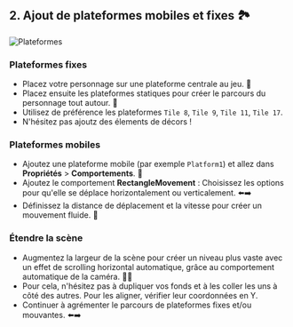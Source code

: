 ## 2. Ajout de plateformes mobiles et fixes 🏞️

![Plateformes](https://sebastien-devos.fr/img/codegaming/pixel-platformer.png)

### Plateformes fixes
- Placez votre personnage sur une plateforme centrale au jeu. 🌄
- Placez ensuite les plateformes statiques pour créer le parcours du personnage tout autour. 🌄
- Utilisez de préférence les plateformes `Tile 8`, `Tile 9`, `Tile 11`, `Tile 17`.
- N'hésitez pas ajoutz des élements de décors !

### Plateformes mobiles
- Ajoutez une plateforme mobile (par exemple `Platform1`) et allez dans **Propriétés** > **Comportements**. 📏
- Ajoutez le comportement **RectangleMovement** : Choisissez les options pour qu'elle se déplace horizontalement ou verticalement. ⬅️➡️
- Définissez la distance de déplacement et la vitesse pour créer un mouvement fluide. 🌊

### Étendre la scène
- Augmentez la largeur de la scène pour créer un niveau plus vaste avec un effet de scrolling horizontal automatique, grâce au comportement automatique de la caméra. 📸🌌
- Pour cela, n'hésitez pas à dupliquer vos fonds et à les coller les uns à côté des autres. Pour les aligner, vérifier leur coordonnées en Y.
- Continuer à agrémenter le parcours de plateformes fixes et/ou mouvantes.  ⬅️➡️

